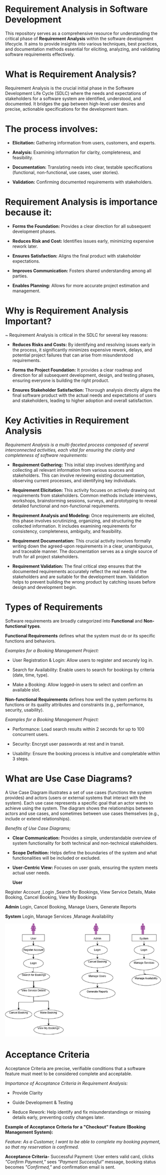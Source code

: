 # Requirement Analysis in Software Development

This repository serves as a comprehensive resource for understanding the critical phase of **Requirement Analysis** within the software development lifecycle.
It aims to provide insights into various techniques, best practices, and documentation methods essential for eliciting, analyzing, and validating software requirements effectively. 


# What is Requirement Analysis?

Requirement Analysis is the crucial initial phase in the Software Development Life Cycle (SDLC) where the needs and expectations of stakeholders for a software system are identified, understood, and documented. It bridges the gap between high-level user desires and precise, actionable specifications for the development team.

# The process involves:

* **Elicitation:** Gathering information from users, customers, and experts.

* **Analysis:** Examining information for clarity, completeness, and feasibility.

* **Documentation:** Translating needs into clear, testable specifications (functional, non-functional, use cases, user stories).

* **Validation:** Confirming documented requirements with stakeholders.

# Requirement Analysis is importance because it:

* **Forms the Foundation:** Provides a clear direction for all subsequent development phases.

* **Reduces Risk and Cost:** Identifies issues early, minimizing expensive rework later.

* **Ensures Satisfaction:** Aligns the final product with stakeholder expectations.

* **Improves Communication:** Fosters shared understanding among all parties.

* **Enables Planning:** Allows for more accurate project estimation and management.


# Why is Requirement Analysis Important?
~ Requirement Analysis is critical in the SDLC for several key reasons:

* **Reduces Risks and Costs:** By identifying and resolving issues early in the process, it significantly minimizes expensive rework, delays, and potential project failures that can arise from misunderstood requirements.

* **Forms the Project Foundation:** It provides a clear roadmap and direction for all subsequent development, design, and testing phases, ensuring everyone is building the right product.

* **Ensures Stakeholder Satisfaction:** Thorough analysis directly aligns the final software product with the actual needs and expectations of users and stakeholders, leading to higher adoption and overall satisfaction.


# Key Activities in Requirement Analysis
*Requirement Analysis is a multi-faceted process composed of several interconnected activities, each vital for ensuring the clarity and completeness of software requirements:*

* **Requirement Gathering:** This initial step involves identifying and collecting all relevant information from various sources and stakeholders. 
This can involve reviewing existing documentation, observing current processes, and identifying key individuals.

* **Requirement Elicitation:** This activity focuses on actively drawing out requirements from stakeholders.
 Common methods include interviews, workshops, brainstorming sessions, surveys, and prototyping to reveal detailed functional and non-functional requirements.

* **Requirement Analysis and Modeling:** Once requirements are elicited, this phase involves scrutinizing, organizing, and structuring the collected information.
It includes examining requirements for consistency, completeness, ambiguity, and feasibility. 

* **Requirement Documentation:** This crucial activity involves formally writing down the agreed-upon requirements in a clear, unambiguous, and traceable manner.
 The documentation serves as a single source of truth for all project stakeholders.

* **Requirement Validation:** The final critical step ensures that the documented requirements accurately reflect the real needs of the stakeholders and are suitable for the development team. Validation helps to prevent building the wrong product by catching issues before design and development begin.


# Types of Requirements
Software requirements are broadly categorized into **Functional** and **Non-functional types**.

**Functional Requirements** defines what the system must do or its specific functions and behaviors.

*Examples for a Booking Management Project:*

* User Registration & Login: Allow users to register and securely log in.

* Search for Availability: Enable users to search for bookings by criteria (date, time, type).

* Make a Booking: Allow logged-in users to select and confirm an available slot.


**Non-functional Requirements** defines how well the system performs its functions or its quality attributes and constraints (e.g., performance, security, usability).

*Examples for a Booking Management Project:*

* Performance: Load search results within 2 seconds for up to 100 concurrent users.

* Security: Encrypt user passwords at rest and in transit.

* Usability: Ensure the booking process is intuitive and completable within 3 steps.



# What are Use Case Diagrams?
A Use Case Diagram illustrates a set of use cases (functions the system provides) and actors (users or external systems that interact with the system). Each use case represents a specific goal that an actor wants to achieve using the system. The diagram shows the relationships between actors and use cases, and sometimes between use cases themselves (e.g., include or extend relationships).

*Benefits of Use Case Diagrams;*
* **Clear Communication:** Provides a simple, understandable overview of system functionality for both technical and non-technical stakeholders.

* **Scope Definition:** Helps define the boundaries of the system and what functionalities will be included or excluded.

* **User-Centric View:** Focuses on user goals, ensuring the system meets actual user needs.

  **User**

Register Account ,Login ,Search for Bookings, View Service Details, Make Booking, Cancel Booking, View My Bookings

 **Admin**
Login, Cancel Booking, Manage Users, Generate Reports

**System**
Login, Manage Services ,Manage Availability

![image alt](https://github.com/Susanadjanie1/requirement-analysis/blob/cab3cff45636d1d8320bfc5b6cb19d9e92d73b66/alx-booking-uc.png)

# Acceptance Criteria
Acceptance Criteria are precise, verifiable conditions that a software feature must meet to be considered complete and acceptable.

*Importance of Acceptance Criteria in Requirement Analysis:*

* Provide Clarity

* Guide Development & Testing

* Reduce Rework: Help identify and fix misunderstandings or missing details early, preventing costly changes later.

**Example of Acceptance Criteria for a "Checkout" Feature (Booking Management System):**

*Feature: As a Customer, I want to be able to complete my booking payment, so that my reservation is confirmed.*

**Acceptance Criteria-** Successful Payment: User enters valid card, clicks *"Confirm Payment,"* sees *"Payment Successful"* message, booking status becomes *"Confirmed,"* and confirmation email is sent.





